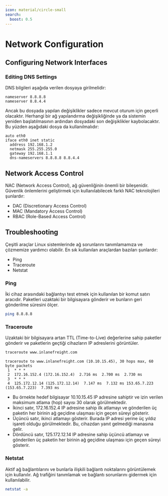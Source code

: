 ```yaml
---
icon: material/circle-small
search:
  boost: 0.5
---
```


# Network Configuration

## Configuring Network Interfaces

### Editing DNS Settings

DNS bilgileri aşağıda verilen dosyaya girilmelidir:

```text title="/etc/resolv.conf" linenums="1"
nameserver 8.8.8.8
nameserver 8.8.4.4
```

Ancak bu dosyada yapılan değişiklikler sadece mevcut oturum için geçerli olacaktır. Herhangi bir ağ yapılandırma değişikliğinde ya da sistemin yeniden başlatılmasının ardından dosyadaki son değişiklikler kaybolacaktır. Bu yüzden aşağıdaki dosya da kullanılmalıdır:

```text title="/etc/network/interfaces" linenums="1"
auto eth0
iface eth0 inet static
  address 192.168.1.2
  netmask 255.255.255.0
  gateway 192.168.1.1
  dns-nameservers 8.8.8.8 8.8.4.4
```

## Network Access Control

NAC (Network Access Control), ağ güvenliğinin önemli bir bileşenidir. Güvenlik önlemlerini geliştirmek için kullanılabilecek farklı NAC teknolojileri şunlardır:

* DAC (Discretionary Access Control)
* MAC (Mandatory Access Control)
* RBAC (Role-Based Access Control)

## Troubleshooting

Çeşitli araçlar Linux sistemlerinde ağ sorunlarını tanımlamamıza ve çözmemize yardımcı olabilir. En sık kullanılan araçlardan bazıları şunlardır:

* Ping
* Traceroute
* Netstat

### Ping

İki cihaz arasındaki bağlantıyı test etmek için kullanılan bir komut satırı aracıdır. Paketleri uzaktaki bir bilgisayara gönderir ve bunların geri gönderilme süresini ölçer.

```bash
ping 8.8.8.8
```

### Traceroute

Uzaktaki bir bilgisayara artan TTL (Time-to-Live) değerlerine sahip paketler gönderir ve paketlerin geçtiği cihazların IP adreslerini görüntüler.

```bash
traceroute www.inlanefreight.com
```

```text title="Output" hl_lines="1 3-5"
traceroute to www.inlanefreight.com (10.10.15.45), 30 hops max, 60 byte packets
 1  * * *
 2  172.16.152.4 (172.16.152.4)  2.716 ms  2.700 ms  2.730 ms
 3  * * *
 4  125.172.12.14 (125.172.12.14)  7.147 ms  7.132 ms 153.65.7.223 (153.65.7.223)  7.393 ms
```

* Bu örnekte hedef bilgisayar 10.10.15.45 IP adresine sahiptir ve izin verilen maksimum atlama (hop) sayısı 30 olarak görülmektedir.
* İkinci satır, 172.16.152.4 IP adresine sahip ilk atlamayı ve gönderilen üç paketin her birinin ağ geçidine ulaşması için geçen süreyi gösterir.
* Üçüncü satır, ikinci atlamayı gösterir. Burada IP adresi yerine üç yıldız işareti olduğu görülmektedir. Bu, cihazdan yanıt gelmediği manasına gelir.
* Dördüncü satır, 125.172.12.14 IP adresine sahip üçüncü atlamayı ve gönderilen üç paketin her birinin ağ geçidine ulaşması için geçen süreyi gösterir.

### Netstat

Aktif ağ bağlantılarını ve bunlarla ilişkili bağlantı noktalarını görüntülemek için kullanılır. Ağ trafiğini tanımlamak ve bağlantı sorunlarını gidermek için kullanılabilir.

```bash
netstat -a
```
